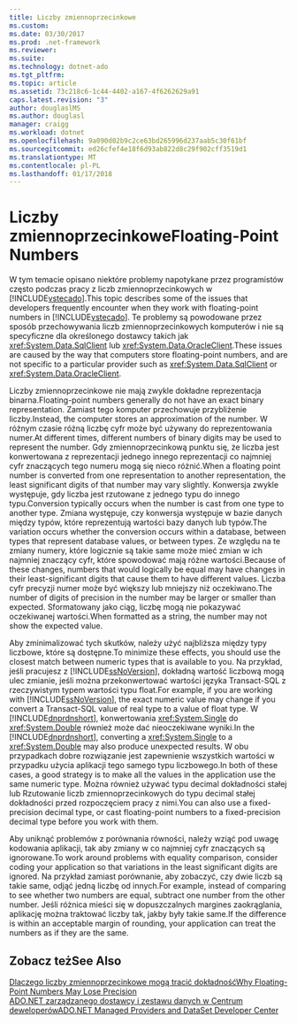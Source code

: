 ```yaml
---
title: Liczby zmiennoprzecinkowe
ms.custom: 
ms.date: 03/30/2017
ms.prod: .net-framework
ms.reviewer: 
ms.suite: 
ms.technology: dotnet-ado
ms.tgt_pltfrm: 
ms.topic: article
ms.assetid: 73c218c6-1c44-4402-a167-4f6262629a91
caps.latest.revision: "3"
author: douglaslMS
ms.author: douglasl
manager: craigg
ms.workload: dotnet
ms.openlocfilehash: 9a090d02b9c2ce63bd265996d237aab5c30f61bf
ms.sourcegitcommit: ed26cfef4e18f6d93ab822d8c29f902cff3519d1
ms.translationtype: MT
ms.contentlocale: pl-PL
ms.lasthandoff: 01/17/2018
---
```

# <a name="floating-point-numbers"></a><span data-ttu-id="f1e42-102">Liczby zmiennoprzecinkowe</span><span class="sxs-lookup"><span data-stu-id="f1e42-102">Floating-Point Numbers</span></span>
<span data-ttu-id="f1e42-103">W tym temacie opisano niektóre problemy napotykane przez programistów często podczas pracy z liczb zmiennoprzecinkowych w [!INCLUDE[vstecado](../../../../includes/vstecado-md.md)].</span><span class="sxs-lookup"><span data-stu-id="f1e42-103">This topic describes some of the issues that developers frequently encounter when they work with floating-point numbers in [!INCLUDE[vstecado](../../../../includes/vstecado-md.md)].</span></span> <span data-ttu-id="f1e42-104">Te problemy są powodowane przez sposób przechowywania liczb zmiennoprzecinkowych komputerów i nie są specyficzne dla określonego dostawcy takich jak <xref:System.Data.SqlClient> lub <xref:System.Data.OracleClient>.</span><span class="sxs-lookup"><span data-stu-id="f1e42-104">These issues are caused by the way that computers store floating-point numbers, and are not specific to a particular provider such as <xref:System.Data.SqlClient> or <xref:System.Data.OracleClient>.</span></span>  
  
 <span data-ttu-id="f1e42-105">Liczby zmiennoprzecinkowe nie mają zwykle dokładne reprezentacja binarna.</span><span class="sxs-lookup"><span data-stu-id="f1e42-105">Floating-point numbers generally do not have an exact binary representation.</span></span> <span data-ttu-id="f1e42-106">Zamiast tego komputer przechowuje przybliżenie liczby.</span><span class="sxs-lookup"><span data-stu-id="f1e42-106">Instead, the computer stores an approximation of the number.</span></span> <span data-ttu-id="f1e42-107">W różnym czasie różną liczbę cyfr może być używany do reprezentowania numer.</span><span class="sxs-lookup"><span data-stu-id="f1e42-107">At different times, different numbers of binary digits may be used to represent the number.</span></span> <span data-ttu-id="f1e42-108">Gdy zmiennoprzecinkową punktu się, że liczba jest konwertowana z reprezentacji jednego innego reprezentacji co najmniej cyfr znaczących tego numeru mogą się nieco różnić.</span><span class="sxs-lookup"><span data-stu-id="f1e42-108">When a floating point number is converted from one representation to another representation, the least significant digits of that number may vary slightly.</span></span> <span data-ttu-id="f1e42-109">Konwersja zwykle występuje, gdy liczba jest rzutowane z jednego typu do innego typu.</span><span class="sxs-lookup"><span data-stu-id="f1e42-109">Conversion typically occurs when the number is cast from one type to another type.</span></span> <span data-ttu-id="f1e42-110">Zmiana występuje, czy konwersja występuje w bazie danych między typów, które reprezentują wartości bazy danych lub typów.</span><span class="sxs-lookup"><span data-stu-id="f1e42-110">The variation occurs whether the conversion occurs within a database, between types that represent database values, or between types.</span></span> <span data-ttu-id="f1e42-111">Ze względu na te zmiany numery, które logicznie są takie same może mieć zmian w ich najmniej znaczący cyfr, które spowodować mają różne wartości.</span><span class="sxs-lookup"><span data-stu-id="f1e42-111">Because of these changes, numbers that would logically be equal may have changes in their least-significant digits that cause them to have different values.</span></span> <span data-ttu-id="f1e42-112">Liczba cyfr precyzji numer może być większy lub mniejszy niż oczekiwano.</span><span class="sxs-lookup"><span data-stu-id="f1e42-112">The number of digits of precision in the number may be larger or smaller than expected.</span></span> <span data-ttu-id="f1e42-113">Sformatowany jako ciąg, liczbę mogą nie pokazywać oczekiwanej wartości.</span><span class="sxs-lookup"><span data-stu-id="f1e42-113">When formatted as a string, the number may not show the expected value.</span></span>  
  
 <span data-ttu-id="f1e42-114">Aby zminimalizować tych skutków, należy użyć najbliższa między typy liczbowe, które są dostępne.</span><span class="sxs-lookup"><span data-stu-id="f1e42-114">To minimize these effects, you should use the closest match between numeric types that is available to you.</span></span> <span data-ttu-id="f1e42-115">Na przykład, jeśli pracujesz z [!INCLUDE[ssNoVersion](../../../../includes/ssnoversion-md.md)], dokładną wartość liczbową mogą ulec zmianie, jeśli można przekonwertować wartości języka Transact-SQL z rzeczywistym typem wartości typu float.</span><span class="sxs-lookup"><span data-stu-id="f1e42-115">For example, if you are working with [!INCLUDE[ssNoVersion](../../../../includes/ssnoversion-md.md)], the exact numeric value may change if you convert a Transact-SQL value of real type to a value of float type.</span></span> <span data-ttu-id="f1e42-116">W [!INCLUDE[dnprdnshort](../../../../includes/dnprdnshort-md.md)], konwertowania <xref:System.Single> do <xref:System.Double> również może dać nieoczekiwane wyniki.</span><span class="sxs-lookup"><span data-stu-id="f1e42-116">In the [!INCLUDE[dnprdnshort](../../../../includes/dnprdnshort-md.md)], converting a <xref:System.Single> to a <xref:System.Double> may also produce unexpected results.</span></span> <span data-ttu-id="f1e42-117">W obu przypadkach dobre rozwiązanie jest zapewnienie wszystkich wartości w przypadku użycia aplikacji tego samego typu liczbowego.</span><span class="sxs-lookup"><span data-stu-id="f1e42-117">In both of these cases, a good strategy is to make all the values in the application use the same numeric type.</span></span> <span data-ttu-id="f1e42-118">Można również używać typu decimal dokładności stałej lub Rzutowanie liczb zmiennoprzecinkowych do typu decimal stałej dokładności przed rozpoczęciem pracy z nimi.</span><span class="sxs-lookup"><span data-stu-id="f1e42-118">You can also use a fixed-precision decimal type, or cast floating-point numbers to a fixed-precision decimal type before you work with them.</span></span>  
  
 <span data-ttu-id="f1e42-119">Aby uniknąć problemów z porównania równości, należy wziąć pod uwagę kodowania aplikacji, tak aby zmiany w co najmniej cyfr znaczących są ignorowane.</span><span class="sxs-lookup"><span data-stu-id="f1e42-119">To work around problems with equality comparison, consider coding your application so that variations in the least significant digits are ignored.</span></span> <span data-ttu-id="f1e42-120">Na przykład zamiast porównanie, aby zobaczyć, czy dwie liczb są takie same, odjąć jedną liczbę od innych.</span><span class="sxs-lookup"><span data-stu-id="f1e42-120">For example, instead of comparing to see whether two numbers are equal, subtract one number from the other number.</span></span> <span data-ttu-id="f1e42-121">Jeśli różnica mieści się w dopuszczalnych margines zaokrąglania, aplikację można traktować liczby tak, jakby były takie same.</span><span class="sxs-lookup"><span data-stu-id="f1e42-121">If the difference is within an acceptable margin of rounding, your application can treat the numbers as if they are the same.</span></span>  
  
## <a name="see-also"></a><span data-ttu-id="f1e42-122">Zobacz też</span><span class="sxs-lookup"><span data-stu-id="f1e42-122">See Also</span></span>  
 [<span data-ttu-id="f1e42-123">Dlaczego liczby zmiennoprzecinkowe mogą tracić dokładność</span><span class="sxs-lookup"><span data-stu-id="f1e42-123">Why Floating-Point Numbers May Lose Precision</span></span>](http://msdn.microsoft.com/library/1acb1add-ac06-4134-a2fd-aff13d8c4c15)  
 [<span data-ttu-id="f1e42-124">ADO.NET zarządzanego dostawcy i zestawu danych w Centrum deweloperów</span><span class="sxs-lookup"><span data-stu-id="f1e42-124">ADO.NET Managed Providers and DataSet Developer Center</span></span>](http://go.microsoft.com/fwlink/?LinkId=217917)
